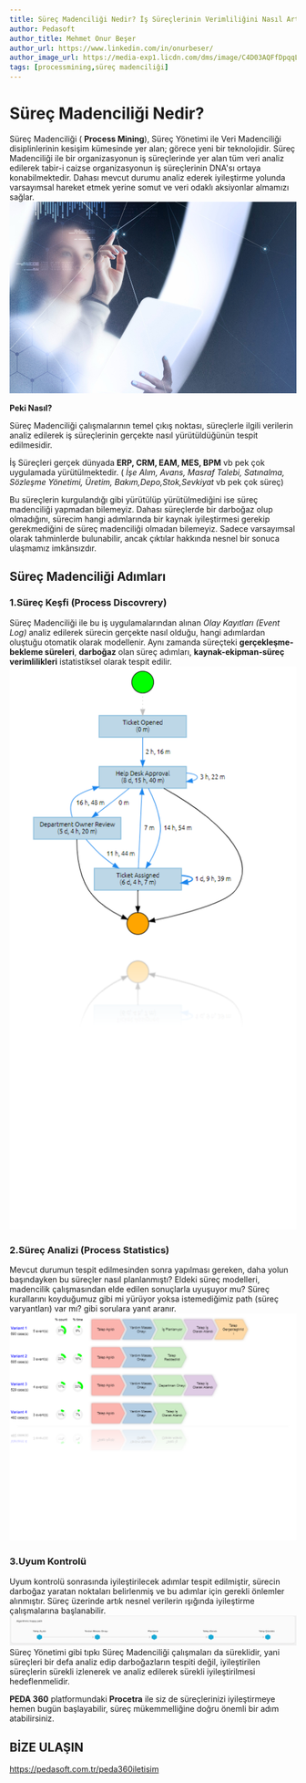 ```yaml
---
title: Süreç Madenciliği Nedir? İş Süreçlerinin Verimliliğini Nasıl Arttırır?
author: Pedasoft
author_title: Mehmet Onur Beşer
author_url: https://www.linkedin.com/in/onurbeser/
author_image_url: https://media-exp1.licdn.com/dms/image/C4D03AQFfDpqqLL8yrA/profile-displayphoto-shrink_800_800/0/1663150925435?e=1672876800&v=beta&t=RCyKoAsnWWHeixLVszqqCTqRl6WBwXpEy__oUr_VxEU
tags: [processmining,süreç madenciliği]
---
```


# Süreç Madenciliği Nedir?

Süreç Madenciliği ( **Process Mining**), Süreç Yönetimi ile Veri Madenciliği disiplinlerinin kesişim kümesinde yer alan; görece yeni bir teknolojidir. 
Süreç Madenciliği ile bir organizasyonun iş süreçlerinde yer alan tüm veri analiz edilerek tabir-i caizse organizasyonun iş süreçlerinin DNA'sı ortaya konabilmektedir. Dahası mevcut durumu analiz ederek iyileştirme yolunda varsayımsal hareket etmek yerine somut ve veri odaklı aksiyonlar almamızı sağlar.
![Süreç Madenciliği](../blogimages/mining.jpg)

**Peki Nasıl?**

Süreç Madenciliği çalışmalarının temel çıkış noktası, süreçlerle ilgili verilerin analiz edilerek iş süreçlerinin gerçekte nasıl yürütüldüğünün tespit edilmesidir.

İş Süreçleri gerçek dünyada **ERP, CRM, EAM, MES, BPM** vb pek çok uygulamada yürütülmektedir. ( *İşe Alım, Avans, Masraf Talebi, Satınalma, Sözleşme Yönetimi, Üretim, Bakım,Depo,Stok,Sevkiyat* vb pek çok süreç)

Bu süreçlerin kurgulandığı gibi yürütülüp yürütülmediğini ise süreç madenciliği yapmadan bilemeyiz. Dahası süreçlerde bir darboğaz olup olmadığını, sürecim hangi adımlarında bir kaynak iyileştirmesi gerekip gerekmediğini de süreç madenciliği olmadan bilemeyiz. Sadece varsayımsal olarak tahminlerde bulunabilir, ancak çıktılar hakkında nesnel bir sonuca ulaşmamız imkânsızdır.

## Süreç Madenciliği Adımları ##

### 1.Süreç Keşfi (Process Discovrery)

Süreç Madenciliği ile bu iş uygulamalarından alınan *Olay Kayıtları (Event Log)* analiz edilerek sürecin gerçekte nasıl olduğu, hangi adımlardan oluştuğu otomatik olarak modellenir. Aynı zamanda süreçteki **gerçekleşme-bekleme süreleri**, **darboğaz** olan süreç adımları, **kaynak-ekipman-süreç verimlilikleri** istatistiksel olarak tespit edilir.
![Süreç Madenciliği](../blogimages/pm1.png)
### 2.Süreç Analizi (Process Statistics)
Mevcut durumun tespit edilmesinden sonra yapılması gereken, daha yolun başındayken bu süreçler nasıl planlanmıştı? Eldeki süreç modelleri, madencilik çalışmasından elde edilen sonuçlarla uyuşuyor mu? Süreç kurallarını koyduğumuz gibi mi yürüyor yoksa istemediğimiz path (süreç varyantları) var mı? gibi sorulara yanıt aranır. 
![Süreç Madenciliği](../blogimages/pm2.png)
### 3.Uyum Kontrolü
Uyum kontrolü sonrasında iyileştirilecek adımlar tespit edilmiştir, sürecin darboğaz yaratan noktaları belirlenmiş ve bu adımlar için gerekli önlemler alınmıştır. Süreç üzerinde artık nesnel verilerin ışığında iyileştirme çalışmalarına başlanabilir. 
![Süreç Madenciliği](../blogimages/pm3.png)
Süreç Yönetimi gibi tıpkı Süreç Madenciliği çalışmaları da süreklidir, yani süreçleri bir defa analiz edip darboğazların tespiti değil, iyileştirilen süreçlerin sürekli izlenerek ve analiz edilerek sürekli iyileştirilmesi hedeflenmelidir.

**PEDA 360** platformundaki **Procetra** ile siz de süreçlerinizi iyileştirmeye hemen bugün başlayabilir, süreç mükemmelliğine doğru önemli bir adım atabilirsiniz.
## BİZE ULAŞIN ##
https://pedasoft.com.tr/peda360iletisim
